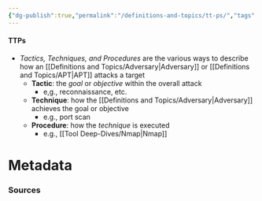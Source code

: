 ```yaml
---
{"dg-publish":true,"permalink":"/definitions-and-topics/tt-ps/","tags":["defs_sec"]}
---
```


#### TTPs
- *Tactics, Techniques, and Procedures* are the various ways to describe how an [[Definitions and Topics/Adversary\|Adversary]] or [[Definitions and Topics/APT\|APT]] attacks a target
	- **Tactic**: the *goal* or *objective* within the overall attack
		- e,g., reconnaissance, etc.
	- **Technique**: how the [[Definitions and Topics/Adversary\|Adversary]] achieves the goal or objective
		- e.g., port scan
	- **Procedure**: how the *technique* is executed
		- e.g., [[Tool Deep-Dives/Nmap\|Nmap]]


# Metadata

### Sources